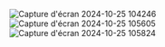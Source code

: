 ![Capture d'écran 2024-10-25 104246](https://github.com/user-attachments/assets/4ba28d9a-190d-4104-b267-3a95c9c76253)
![Capture d'écran 2024-10-25 105605](https://github.com/user-attachments/assets/9d624692-fac6-450d-9fba-ba43276f9ce9)
![Capture d'écran 2024-10-25 105824](https://github.com/user-attachments/assets/a2383b4b-cfda-452d-b40c-6ec8392666e5)
